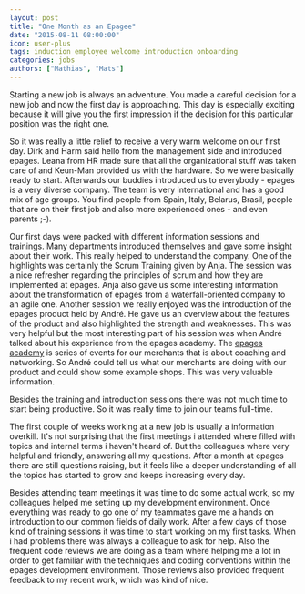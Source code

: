 ```yaml
---
layout: post
title: "One Month as an Epagee"
date: "2015-08-11 08:00:00"
icon: user-plus
tags: induction employee welcome introduction onboarding
categories: jobs
authors: ["Mathias", "Mats"]
---
```


Starting a new job is always an adventure. You made a careful decision for a new job and now the first day is approaching. This day is especially exciting because it will give you the first impression if the decision for this particular position was the right one.

So it was really a little relief to receive a very warm welcome on our first day. Dirk and Harm said hello from the management side and introduced epages. Leana from HR made sure that all the organizational stuff was taken care of and Keun-Man provided us with the hardware. So we were basically ready to start. Afterwards our buddies introduced us to everybody - epages is a very diverse company. The team is very international and has a good mix of age groups. You find people from Spain, Italy, Belarus, Brasil, people that are on their first job and also more experienced ones - and even parents ;-).

Our first days were packed with different information sessions and trainings. Many departments introduced themselves and gave some insight about their work. This really helped to understand the company. One of the highlights was certainly the Scrum Training given by Anja. The session was a nice refresher regarding the principles of scrum and how they are implemented at epages. Anja also gave us some interesting information about the transformation of epages from a waterfall-oriented company to an agile one. Another session we really enjoyed was the introduction of the epages product held by André. He gave us an overview about the features of the product and also highlighted the strength and weaknesses. This was very helpful but the most interesting part of his session was when André talked about his experience from the epages academy. The [epages academy](|http://www.epages.com/academy/en/) is series of events for our merchants that is about coaching and networking. So André could tell us what our merchants are doing with our product and could show some example shops. This was very valuable information.

Besides the training and introduction sessions there was not much time to start being productive. So it was really time to join our teams full-time.

The first couple of weeks working at a new job is usually a information overkill. It's not surprising that the first meetings i attended where filled with topics and internal terms i haven't heard of. But the colleagues where very helpful and friendly, answering all my questions. After a month at epages there are still questions raising, but it feels like a deeper understanding of all the topics has started to grow and keeps increasing every day.

Besides attending team meetings it was time to do some actual work, so my colleagues helped me setting up my development environment. Once everything was ready to go one of my teammates gave me a hands on introduction to our common fields of daily work. After a few days of those kind of training sessions it was time to start working on my first tasks. When i had problems there was always a colleague to ask for help. Also the frequent code reviews we are doing as a team where helping me a lot in order to get familiar with the techniques and coding conventions within the epages development environment. Those reviews also provided frequent feedback to my recent work, which was kind of nice.
